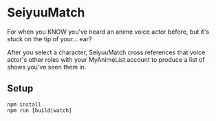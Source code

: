 # SeiyuuMatch
For when you KNOW you've heard an anime voice actor before, but it's stuck on the tip of your... ear?

After you select a character, SeiyuuMatch cross references that voice actor's other roles with your MyAnimeList account to produce a list of shows you've seen them in.

## Setup
```
npm install
npm run [build|watch]
```
